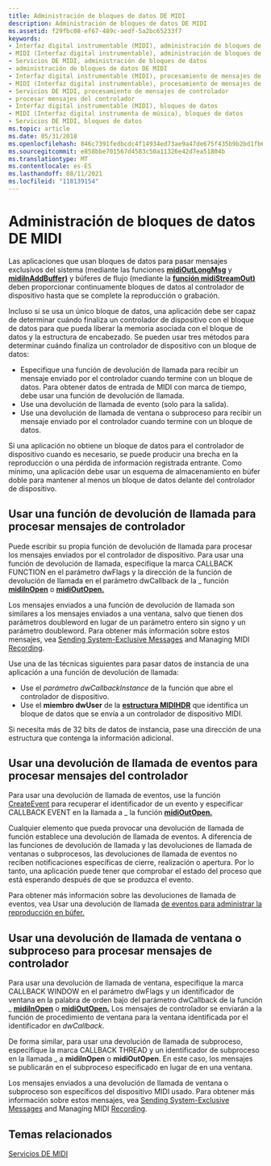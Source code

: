 ```yaml
---
title: Administración de bloques de datos DE MIDI
description: Administración de bloques de datos DE MIDI
ms.assetid: f29fbc08-ef67-489c-aedf-5a2bc65233f7
keywords:
- Interfaz digital instrumentable (MIDI), administración de bloques de datos
- MIDI (Interfaz digital instrumentable), administración de bloques de datos
- Servicios DE MIDI, administración de bloques de datos
- administración de bloques de datos DE MIDI
- Interfaz digital instrumentable (MIDI), procesamiento de mensajes de controlador
- MIDI (Interfaz digital instrumentable), procesamiento de mensajes de controlador
- Servicios DE MIDI, procesamiento de mensajes de controlador
- procesar mensajes del controlador
- Interfaz digital instrumentable (MIDI), bloques de datos
- MIDI (Interfaz digital instrumenta de música), bloques de datos
- Servicios DE MIDI, bloques de datos
ms.topic: article
ms.date: 05/31/2018
ms.openlocfilehash: 846c7391fedbcdc4f14934ed73ae9a47de675f435b9b2bd1fb63e97c340d5182
ms.sourcegitcommit: e858bbe701567d4583c50a11326e42d7ea51804b
ms.translationtype: MT
ms.contentlocale: es-ES
ms.lasthandoff: 08/11/2021
ms.locfileid: "118139154"
---
```

# <a name="managing-midi-data-blocks"></a>Administración de bloques de datos DE MIDI

Las aplicaciones que usan bloques de datos para pasar mensajes exclusivos del sistema (mediante las funciones [**midiOutLongMsg**](/windows/win32/api/mmeapi/nf-mmeapi-midioutlongmsg) y [**midiInAddBuffer)**](/windows/win32/api/mmeapi/nf-mmeapi-midiinaddbuffer) y búferes de flujo (mediante la [**función midiStreamOut)**](/windows/win32/api/mmeapi/nf-mmeapi-midistreamout) deben proporcionar continuamente bloques de datos al controlador de dispositivo hasta que se complete la reproducción o grabación.

Incluso si se usa un único bloque de datos, una aplicación debe ser capaz de determinar cuándo finaliza un controlador de dispositivo con el bloque de datos para que pueda liberar la memoria asociada con el bloque de datos y la estructura de encabezado. Se pueden usar tres métodos para determinar cuándo finaliza un controlador de dispositivo con un bloque de datos:

-   Especifique una función de devolución de llamada para recibir un mensaje enviado por el controlador cuando termine con un bloque de datos. Para obtener datos de entrada de MIDI con marca de tiempo, debe usar una función de devolución de llamada.
-   Use una devolución de llamada de evento (solo para la salida).
-   Use una devolución de llamada de ventana o subproceso para recibir un mensaje enviado por el controlador cuando termine con un bloque de datos.

Si una aplicación no obtiene un bloque de datos para el controlador de dispositivo cuando es necesario, se puede producir una brecha en la reproducción o una pérdida de información registrada entrante. Como mínimo, una aplicación debe usar un esquema de almacenamiento en búfer doble para mantener al menos un bloque de datos delante del controlador de dispositivo.

## <a name="using-a-callback-function-to-process-driver-messages"></a>Usar una función de devolución de llamada para procesar mensajes de controlador

Puede escribir su propia función de devolución de llamada para procesar los mensajes enviados por el controlador de dispositivo. Para usar una función de devolución de llamada, especifique la marca CALLBACK FUNCTION en el parámetro dwFlags y la dirección de la función de devolución de llamada en el parámetro dwCallback de la \_ función [**midiInOpen**](/windows/win32/api/mmeapi/nf-mmeapi-midiinopen) o [**midiOutOpen.**](/windows/win32/api/mmeapi/nf-mmeapi-midioutopen)  

Los mensajes enviados a una función de devolución de llamada son similares a los mensajes enviados a una ventana, salvo que tienen dos parámetros doubleword en lugar de un parámetro entero sin signo y un parámetro doubleword. Para obtener más información sobre estos mensajes, vea [Sending System-Exclusive Messages](sending-system-exclusive-messages.md) and Managing MIDI [Recording](managing-midi-recording.md).

Use una de las técnicas siguientes para pasar datos de instancia de una aplicación a una función de devolución de llamada:

-   Use el *parámetro dwCallbackInstance* de la función que abre el controlador de dispositivo.
-   Use el **miembro dwUser** de la [**estructura MIDIHDR**](/windows/win32/api/mmeapi/ns-mmeapi-midihdr) que identifica un bloque de datos que se envía a un controlador de dispositivo MIDI.

Si necesita más de 32 bits de datos de instancia, pase una dirección de una estructura que contenga la información adicional.

## <a name="using-an-event-callback-to-process-driver-messages"></a>Usar una devolución de llamada de eventos para procesar mensajes del controlador

Para usar una devolución de llamada de eventos, use la función [CreateEvent](/windows/win32/api/synchapi/nf-synchapi-createeventa) para recuperar el identificador de un evento y especificar CALLBACK EVENT en la llamada a \_ la función [**midiOutOpen.**](/windows/win32/api/mmeapi/nf-mmeapi-midioutopen)

Cualquier elemento que pueda provocar una devolución de llamada de función establece una devolución de llamada de eventos. A diferencia de las funciones de devolución de llamada y las devoluciones de llamada de ventanas o subprocesos, las devoluciones de llamada de eventos no reciben notificaciones específicas de cierre, realización o apertura. Por lo tanto, una aplicación puede tener que comprobar el estado del proceso que está esperando después de que se produzca el evento.

Para obtener más información sobre las devoluciones de llamada de eventos, vea Usar una devolución de llamada [de eventos para administrar la reproducción en búfer.](using-an-callback-to-manage-buffered-playback.md)

## <a name="using-a-window-or-thread-callback-to-process-driver-messages"></a>Usar una devolución de llamada de ventana o subproceso para procesar mensajes de controlador

Para usar una devolución de llamada de ventana, especifique la marca CALLBACK WINDOW en el parámetro dwFlags y un identificador de ventana en la palabra de orden bajo del parámetro dwCallback de la función \_ [**midiInOpen**](/windows/win32/api/mmeapi/nf-mmeapi-midiinopen) o [**midiOutOpen.**](/windows/win32/api/mmeapi/nf-mmeapi-midioutopen)   Los mensajes de controlador se enviarán a la función de procedimiento de ventana para la ventana identificada por el identificador en *dwCallback*.

De forma similar, para usar una devolución de llamada de subproceso, especifique la marca CALLBACK THREAD y un identificador de subproceso en la llamada \_ a **midiInOpen** o **midiOutOpen**. En este caso, los mensajes se publicarán en el subproceso especificado en lugar de en una ventana.

Los mensajes enviados a una devolución de llamada de ventana o subproceso son específicos del dispositivo MIDI usado. Para obtener más información sobre estos mensajes, vea [Sending System-Exclusive Messages](sending-system-exclusive-messages.md) and Managing MIDI [Recording](managing-midi-recording.md).

## <a name="related-topics"></a>Temas relacionados

<dl> <dt>

[Servicios DE MIDI](midi-services.md)
</dt> </dl>

 

 